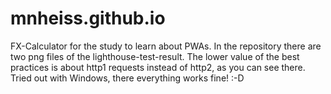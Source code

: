 # mnheiss.github.io

FX-Calculator for the study to learn about PWAs.
In the repository there are two png files of the lighthouse-test-result. The lower value of the best practices is about http1 requests instead of http2, as you can see there. Tried out with Windows, there everything works fine! :-D

